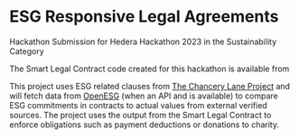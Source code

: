 # ESG Responsive Legal Agreements


Hackathon Submission for Hedera Hackathon 2023 in the Sustainability Category

The Smart Legal Contract code created for this hackathon is available from 

This project uses ESG related clauses from [The Chancery Lane Project](https://chancerylaneproject.org/) and will fetch data from [OpenESG](https:///www.openesg.com) (when an API and is available) to compare ESG commitments in contracts to actual values from external verified sources. The project uses the output from the Smart Legal Contract to enforce obligations such as payment deductions or donations to charity.

